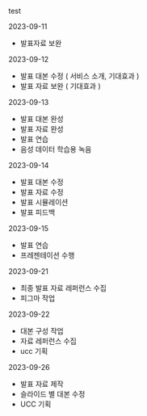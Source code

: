 test

2023-09-11
- 발표자료 보완

2023-09-12
- 발표 대본 수정 ( 서비스 소개, 기대효과 )
- 발표 자료 보완 ( 기대효과 ) 

2023-09-13
- 발표 대본 완성
- 발표 자료 완성 
- 발표 연습
- 음성 데이터 학습용 녹음

2023-09-14
- 발표 대본 수정
- 발표 자료 수정
- 발표 시뮬레이션
- 발표 피드백

2023-09-15
- 발표 연습
- 프레젠테이션 수행

2023-09-21
- 최종 발표 자료 레퍼런스 수집
- 피그마 작업

2023-09-22
- 대본 구성 작업
- 자료 레퍼런스 수집
- ucc 기획

2023-09-26
- 발표 자료 제작
- 슬라이드 별 대본 수정
- UCC 기획